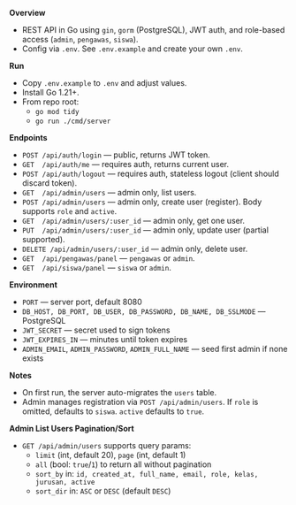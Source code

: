 **Overview**
- REST API in Go using `gin`, `gorm` (PostgreSQL), JWT auth, and role-based access (`admin`, `pengawas`, `siswa`).
- Config via `.env`. See `.env.example` and create your own `.env`.

**Run**
- Copy `.env.example` to `.env` and adjust values.
- Install Go 1.21+.
- From repo root:
  - `go mod tidy`
  - `go run ./cmd/server`

**Endpoints**
- `POST /api/auth/login`         — public, returns JWT token.
- `GET  /api/auth/me`            — requires auth, returns current user.
- `POST /api/auth/logout`        — requires auth, stateless logout (client should discard token).
- `GET  /api/admin/users`        — admin only, list users.
- `POST /api/admin/users`        — admin only, create user (register). Body supports `role` and `active`.
- `GET  /api/admin/users/:user_id`   — admin only, get one user.
- `PUT  /api/admin/users/:user_id`   — admin only, update user (partial supported).
- `DELETE /api/admin/users/:user_id` — admin only, delete user.
- `GET  /api/pengawas/panel`     — `pengawas` or `admin`.
- `GET  /api/siswa/panel`        — `siswa` or `admin`.

**Environment**
- `PORT` — server port, default 8080
- `DB_HOST, DB_PORT, DB_USER, DB_PASSWORD, DB_NAME, DB_SSLMODE` — PostgreSQL
- `JWT_SECRET` — secret used to sign tokens
- `JWT_EXPIRES_IN` — minutes until token expires
- `ADMIN_EMAIL`, `ADMIN_PASSWORD`, `ADMIN_FULL_NAME` — seed first admin if none exists

**Notes**
- On first run, the server auto-migrates the `users` table.
- Admin manages registration via `POST /api/admin/users`. If `role` is omitted, defaults to `siswa`. `active` defaults to `true`.

**Admin List Users Pagination/Sort**
- `GET /api/admin/users` supports query params:
  - `limit` (int, default 20), `page` (int, default 1)
  - `all` (bool: `true`/`1`) to return all without pagination
  - `sort_by` in: `id, created_at, full_name, email, role, kelas, jurusan, active`
  - `sort_dir` in: `ASC` or `DESC` (default `DESC`)

